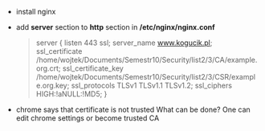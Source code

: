 * install nginx
* add **server** section to **http** section in **/etc/nginx/nginx.conf**
  >server {
  >    listen              443 ssl;
  >    server_name         www.kogucik.pl;
  >    ssl_certificate     /home/wojtek/Documents/Semestr10/Security/list2/3/CA/example.org.crt;
  >    ssl_certificate_key /home/wojtek/Documents/Semestr10/Security/list2/3/CSR/example.org.key;
  >    ssl_protocols       TLSv1 TLSv1.1 TLSv1.2;
  >    ssl_ciphers         HIGH:!aNULL:!MD5;
  >}

* chrome says that certificate is not trusted
What can be done? 
One can edit chrome settings or become trusted CA
